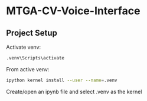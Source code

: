 # MTGA-CV-Voice-Interface

## Project Setup

Activate venv:
```bash
.venv\Scripts\activate
```

From active venv:
```bash
ipython kernel install --user --name=.venv
```

Create/open an ipynb file and select .venv as the kernel